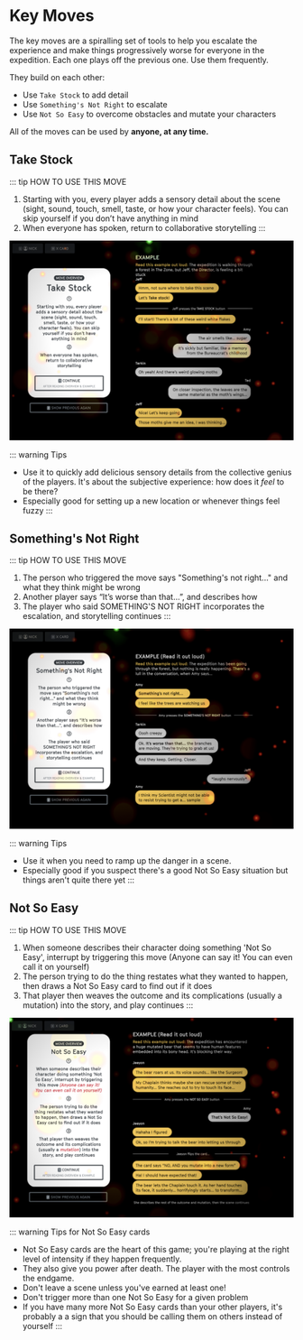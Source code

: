 # Key Moves

The key moves are a spiralling set of tools to help you escalate the experience and make things progressively worse for everyone in the expedition. Each one plays off the previous one. Use them frequently.

They build on each other:
* Use `Take Stock` to add detail
* Use `Something's Not Right` to escalate
* Use `Not So Easy` to overcome obstacles and mutate your characters

All of the moves can be used by **anyone, at any time.** 

## Take Stock

::: tip HOW TO USE THIS MOVE
1. Starting with you, every player adds a sensory detail about the scene (sight, sound, touch, smell, taste, or how your character feels). You can skip yourself if you don’t have anything in mind
2. When everyone has spoken, return to collaborative storytelling
::: 

![Some Alt Text](../images/take-stock.png)

::: warning Tips
* Use it to quickly add delicious sensory details from the collective genius of the players. It's about the subjective experience: how does it *feel* to be there?
* Especially good for setting up a new location or whenever things feel fuzzy
:::


## Something's Not Right
::: tip HOW TO USE THIS MOVE
1. The person who triggered the move says "Something's not right..." and what they think might be wrong
2. Another player says “It’s worse than that...”, and describes how
3. The player who said SOMETHING'S NOT RIGHT incorporates the escalation, and storytelling continues
:::

![Some Alt Text](../images/somethings-not-right.png)

::: warning Tips
* Use it when you need to ramp up the danger in a scene.
* Especially good if you suspect there's a good Not So Easy situation but things aren't quite there yet
:::


## Not So Easy
::: tip HOW TO USE THIS MOVE
1. When someone describes their character doing something 'Not So Easy', interrupt by triggering this move (Anyone can say it! You can even call it on yourself)
2. The person trying to do the thing restates what they wanted to happen, then draws a Not So Easy card to find out if it does
3. That player then weaves the outcome and its complications (usually a mutation) into the story, and play continues
:::

![Some Alt Text](../images/not-so-easy.png)

::: warning Tips for Not So Easy cards
* Not So Easy cards are the heart of this game; you're playing at the right level of intensity if they happen frequently. 
* They also give you power after death. The player with the most controls the endgame.
* Don't leave a scene unless you've earned at least one!
* Don't trigger more than one Not So Easy for a given problem
* If you have many more Not So Easy cards than your other players, it's probably a a sign that you should be calling them on others instead of yourself
:::
